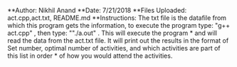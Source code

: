**Author: Nikhil Anand
**Date: 7/21/2018
**Files Uploaded: act.cpp,act.txt, README.md
**Instructions: The txt file is the datafile from which this program gets the information, to execute the program type: "g++ act.cpp" , then type: ""./a.out" . This will execute the program * and will read the data from the act.txt file. It will print out the results in the format of Set number, optimal number of activities, and which activities are part of this list in order  * of how you would attend the activities.
